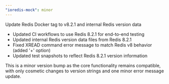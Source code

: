 ```yaml
---
"ioredis-mock": minor
---
```


Update Redis Docker tag to v8.2.1 and internal Redis version data

- Updated CI workflows to use Redis 8.2.1 for end-to-end testing
- Updated internal Redis version data files from Redis 8.2.1
- Fixed XREAD command error message to match Redis v8 behavior (added '+' option)
- Updated test snapshots to reflect Redis 8.2.1 version information

This is a minor version bump as the core functionality remains compatible, with only cosmetic changes to version strings and one minor error message update.